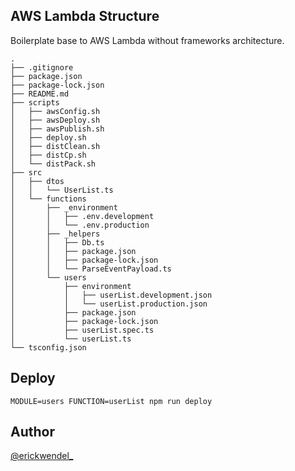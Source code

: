 ## AWS Lambda Structure

Boilerplate base to AWS Lambda without frameworks architecture.

```
.
├── .gitignore
├── package.json
├── package-lock.json
├── README.md
├── scripts
│   ├── awsConfig.sh
│   ├── awsDeploy.sh
│   ├── awsPublish.sh
│   ├── deploy.sh
│   ├── distClean.sh
│   ├── distCp.sh
│   └── distPack.sh
├── src
│   ├── dtos
│   │   └── UserList.ts
│   └── functions
│       ├── _environment
│       │   ├── .env.development
│       │   └── .env.production
│       ├── _helpers
│       │   ├── Db.ts
│       │   ├── package.json
│       │   ├── package-lock.json
│       │   └── ParseEventPayload.ts
│       └── users
│           ├── environment
│           │   ├── userList.development.json
│           │   └── userList.production.json
│           ├── package.json
│           ├── package-lock.json
│           ├── userList.spec.ts
│           └── userList.ts
└── tsconfig.json

```
## Deploy

```MODULE=users FUNCTION=userList npm run deploy```

## Author

[@erickwendel\_](https://twitter.com/erickwendel_)
